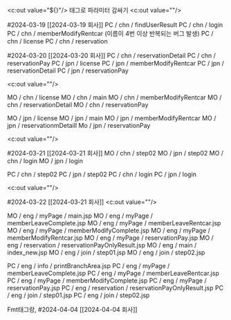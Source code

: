 <c:out value="${}"/> 태그로 파라미터 감싸기
<c:out value=""/>

#2024-03-19 [[2024-03-19 회사]]
PC / chn / findUserResult
PC / chn / login
PC / chn / memberModifyRentcar (이름이 4번 이상 반복되는 버그 발생)
PC / chn / license
PC / chn / reservation

#2024-03-20 [[2024-03-20 회사]]
PC / chn / reservationDetail
PC / chn / reservationPay 
PC / jpn / license
PC / jpn / memberModifyRentcar
PC / jpn / reservationDetail
PC / jpn / reservationPay

<c:out value=""/>

MO / chn / license
MO / chn / main
MO / chn / memberModifyRentcar
MO / chn / reservationDetail 
MO / chn / reservationPay

MO / jpn / license
MO / jpn / main
MO / jpn / memberModifyRentcar
MO / jpn / reservationmDetaill
Mo / jpn / reservationPay

<c:out value=""/>

#2024-03-21  [[2024-03-21 회사]]
MO / chn / step02
MO / jpn / step02
MO / chn / login
MO / jpn / login

PC / chn / step02
PC / jpn / step02
PC / chn / login
PC / jpn / login


<c:out value=""/>

#2024-03-22 [[2024-03-21 회사]]
<c:out value=""/>

MO / eng / myPage / main.jsp
MO / eng / myPage / memberLeaveComplete.jsp
MO / eng / myPage / memberLeaveRentcar.jsp
MO / eng / myPage / memberModifyComplete.jsp
MO / eng / myPage / memberModifyRentcar.jsp
MO / eng / myPage / reservationPay.jsp
MO / eng / reservation / reservationPayOnlyResult.jsp
MO / eng / main / index_new.jsp
MO / eng / join / step01.jsp
MO / eng / join / step02.jsp

PC / eng / info / printBranchArea.jsp
PC / eng / myPage / memberLeaveComplete.jsp
PC / eng / myPage / memberLeaveRentcar.jsp
PC / eng / myPage / memberModifyComplete.jsp
PC / eng / myPage / reservationPay.jsp
PC / eng / reservation / reservationPayOnlyResult.jsp
PC / eng / join / step01.jsp
PC / eng / join / step02.jsp


Fmt태그랑, 
#2024-04-04 [[2024-04-04 회사]]

